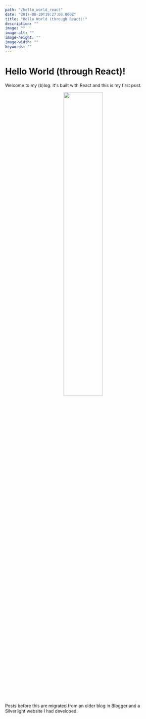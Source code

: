 ```yaml
---
path: "/hello_world_react"
date: "2017-08-20T19:27:00.000Z"
title: "Hello World (through React)!"
description: ""
image: ""
image-alt: ""
image-height: ""
image-width: ""
keywords: ""
---
```


# Hello World (through React)!

<p>
Welcome to my (b)log. It's built with React and this is my first post.
</p>

<center><img src="https://s-media-cache-ak0.pinimg.com/originals/f2/3e/8c/f23e8c5197a51c3553fbb4705f0e6383.jpg" width="50%" height="50%" /></center>

<p>
Posts before this are migrated from an older blog in Blogger and a Silverlight website I had developed.
</p>